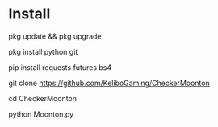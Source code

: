 # Install

pkg update && pkg upgrade

pkg install python git

pip install requests futures bs4

git clone https://github.com/KeliboGaming/CheckerMoonton

cd CheckerMoonton

python Moonton.py
